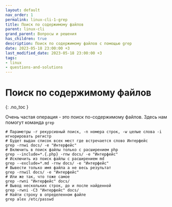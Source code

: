 ```yaml
---
layout: default
nav_order: 1
permalink: linux-cli-1-grep
title: Поиск по содержимому файлов
parent: linux-cli
grand_parent: Вопросы и решения
has_children: true
description: Поиск по содержимому файлов c помощью grep
date: 2023-05-18 23:00:00 +3
last_modified_date: 2023-05-18 23:00:00 +3
tags:
- linux
- questions-and-solutions
---
```


# Поиск по содержимому файлов
{: .no_toc }

Очень частая операция - это поиск по-содержимому файлов.
Здесь нам помогут команда `grep`

```shell
# Параметры -r рекурсивный поиск, -n номера строк, -w целые слова -i игнорировать регистр
# Будет выдан список всех мест где встречается слово Интерфейс
grep -rnwi docs/ -e "Интерфейс"
# Включить в поиск файлы только с расширением php
grep --include=*.{.php} -rnw docs/ -e "Интерфейс"
# Исключить из поиск файлы с расширением md
grep --exclude=*.md -rnw docs/ -e "Интерфейс"
# Вывести только имя файла а не весь результат
grep -rnwil docs/ -e "Интерфейс"
# Или же так, что тоже самое
grep -rwni "Интерфейс" docs/
# Вывод нескольких строк, до и после найденной
grep -rwni -C3 "Интерфейс" docs/
# Найти строку в определенном файле
grep alex /etc/passwd
```